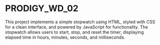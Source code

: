 # PRODIGY_WD_02
This project implements a simple stopwatch using HTML, styled with CSS for a clean interface, and powered by JavaScript for functionality. The stopwatch allows users to start, stop, and reset the timer, displaying elapsed time in hours, minutes, seconds, and milliseconds.
